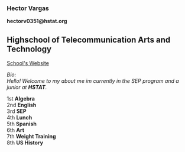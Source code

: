 ### Hector Vargas  
__hectorv0351@hstat.org__  
## Highschool of Telecommunication Arts and Technology
[School's Website](http://www.hstat.org/)  


_Bio:_  
_Hello! Welcome to my about me im currently in the SEP program and a junior at **HSTAT**._  



1st __Algebra__  
2nd __English__  
3rd __SEP__  
4th __Lunch__  
5th __Spanish__  
6th __Art__  
7th __Weight Training__  
8th __US History__  


